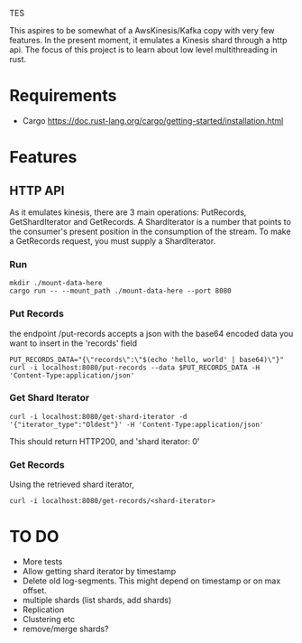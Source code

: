  TES

This aspires to be somewhat of a AwsKinesis/Kafka copy with very few features. In the present moment, it emulates a Kinesis shard through a http api. The focus of this project is to learn about low level multithreading in rust.

# Requirements
- Cargo https://doc.rust-lang.org/cargo/getting-started/installation.html

# Features

## HTTP API

As it emulates kinesis, there are 3 main operations: PutRecords, GetShardIterator and GetRecords. A ShardIterator is a number that points to the consumer's present position in the consumption of the stream.
To make a GetRecords request, you must supply a ShardIterator.
### Run
```
mkdir ./mount-data-here
cargo run -- --mount_path ./mount-data-here --port 8080
```

### Put Records
the endpoint /put-records accepts a json with the base64 encoded data you want to insert in the 'records' field
```
PUT_RECORDS_DATA="{\"records\":\"$(echo 'hello, world' | base64)\"}"
curl -i localhost:8080/put-records --data $PUT_RECORDS_DATA -H 'Content-Type:application/json'
```

### Get Shard Iterator
```
curl -i localhost:8080/get-shard-iterator -d '{"iterator_type":"Oldest"}' -H 'Content-Type:application/json'
```
This should return HTTP200, and 'shard iterator: 0'

### Get Records
Using the retrieved shard iterator,
```
curl -i localhost:8080/get-records/<shard-iterator>
```

# TO DO
- More tests
- Allow getting shard iterator by timestamp
- Delete old log-segments. This might depend on timestamp or on max offset.
- multiple shards (list shards, add shards)
- Replication
- Clustering etc
- remove/merge shards?

